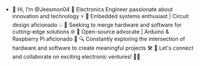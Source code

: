 - 👋 Hi, I’m @Jeesmon04
🔌 Electronics Engineer passionate about innovation and technology ⚡️
🤖 Embedded systems enthusiast | Circuit design aficionado 💡
📡 Seeking to merge hardware and software for cutting-edge solutions 🌐
🔧 Open-source advocate | Arduino & Raspberry Pi aficionado 🚀
🔍 Constantly exploring the intersection of hardware and software to create meaningful projects 🛠️
🔌 Let's connect and collaborate on exciting electronic ventures! 💬✨
